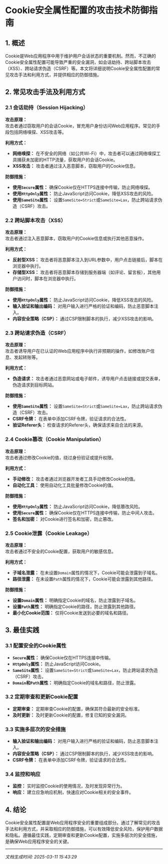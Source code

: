 # Cookie安全属性配置的攻击技术防御指南

## 1. 概述

Cookie是Web应用程序中用于维护用户会话状态的重要机制。然而，不正确的Cookie安全属性配置可能导致严重的安全漏洞，如会话劫持、跨站脚本攻击（XSS）、跨站请求伪造（CSRF）等。本文将详细说明Cookie安全属性配置的常见攻击手法和利用方式，并提供相应的防御措施。

## 2. 常见攻击手法及利用方式

### 2.1 会话劫持（Session Hijacking）

**攻击原理：**  
攻击者通过窃取用户的会话Cookie，冒充用户身份访问Web应用程序。常见的手段包括网络嗅探、XSS攻击等。

**利用方式：**  
- **网络嗅探：** 在不安全的网络（如公共Wi-Fi）中，攻击者可以通过网络嗅探工具捕获未加密的HTTP流量，获取用户的会话Cookie。
- **XSS攻击：** 攻击者通过注入恶意脚本，窃取用户的Cookie信息。

**防御措施：**  
- **使用`Secure`属性：** 确保Cookie仅在HTTPS连接中传输，防止网络嗅探。
- **使用`HttpOnly`属性：** 防止JavaScript访问Cookie，降低XSS攻击的风险。
- **使用`SameSite`属性：** 设置`SameSite=Strict`或`SameSite=Lax`，防止跨站请求伪造（CSRF）攻击。

### 2.2 跨站脚本攻击（XSS）

**攻击原理：**  
攻击者通过注入恶意脚本，窃取用户的Cookie信息或执行其他恶意操作。

**利用方式：**  
- **反射型XSS：** 攻击者将恶意脚本注入到URL参数中，用户点击链接后，脚本在浏览器中执行。
- **存储型XSS：** 攻击者将恶意脚本存储到服务器端（如评论、留言板），其他用户访问时，脚本在浏览器中执行。

**防御措施：**  
- **使用`HttpOnly`属性：** 防止JavaScript访问Cookie，降低XSS攻击的风险。
- **输入验证和输出编码：** 对用户输入进行严格的验证和编码，防止恶意脚本注入。
- **内容安全策略（CSP）：** 通过CSP限制脚本的执行，减少XSS攻击的影响。

### 2.3 跨站请求伪造（CSRF）

**攻击原理：**  
攻击者诱导用户在已认证的Web应用程序中执行非预期的操作，如修改账户信息、发起转账等。

**利用方式：**  
- **伪造请求：** 攻击者通过恶意网站或电子邮件，诱导用户点击链接或提交表单，伪造请求到目标网站。

**防御措施：**  
- **使用`SameSite`属性：** 设置`SameSite=Strict`或`SameSite=Lax`，防止跨站请求伪造（CSRF）攻击。
- **CSRF令牌：** 在表单中添加CSRF令牌，验证请求的合法性。
- **验证Referer头：** 检查请求的Referer头，确保请求来自合法的来源。

### 2.4 Cookie篡改（Cookie Manipulation）

**攻击原理：**  
攻击者通过修改Cookie的值，绕过身份验证或提升权限。

**利用方式：**  
- **手动修改：** 攻击者通过浏览器开发者工具手动修改Cookie的值。
- **自动化工具：** 使用自动化工具批量修改Cookie的值。

**防御措施：**  
- **使用`HttpOnly`属性：** 防止JavaScript访问Cookie，降低篡改风险。
- **使用`Secure`属性：** 确保Cookie仅在HTTPS连接中传输，防止中间人攻击。
- **签名和加密：** 对Cookie进行签名和加密，防止篡改。

### 2.5 Cookie泄露（Cookie Leakage）

**攻击原理：**  
攻击者通过不安全的Cookie配置，获取用户的敏感信息。

**利用方式：**  
- **子域名泄露：** 在未设置`Domain`属性的情况下，Cookie可能会泄露到子域名。
- **路径泄露：** 在未设置`Path`属性的情况下，Cookie可能会泄露到其他路径。

**防御措施：**  
- **设置`Domain`属性：** 明确指定Cookie的域名，防止泄露到子域名。
- **设置`Path`属性：** 明确指定Cookie的路径，防止泄露到其他路径。
- **最小化Cookie范围：** 仅将Cookie发送到必要的域名和路径。

## 3. 最佳实践

### 3.1 配置安全的Cookie属性

- **`Secure`属性：** 确保Cookie仅在HTTPS连接中传输。
- **`HttpOnly`属性：** 防止JavaScript访问Cookie。
- **`SameSite`属性：** 设置`SameSite=Strict`或`SameSite=Lax`，防止跨站请求伪造（CSRF）攻击。
- **`Domain`和`Path`属性：** 明确指定Cookie的域名和路径，防止泄露。

### 3.2 定期审查和更新Cookie配置

- **定期审查：** 定期审查Cookie的配置，确保其符合最新的安全标准。
- **及时更新：** 及时更新Cookie的配置，修复已知的安全漏洞。

### 3.3 实施多层次的安全措施

- **输入验证和输出编码：** 对用户输入进行严格的验证和编码，防止恶意脚本注入。
- **内容安全策略（CSP）：** 通过CSP限制脚本的执行，减少XSS攻击的影响。
- **CSRF令牌：** 在表单中添加CSRF令牌，验证请求的合法性。

### 3.4 监控和响应

- **监控：** 实时监控Cookie的使用情况，及时发现异常行为。
- **响应：** 建立应急响应机制，快速应对Cookie相关的安全事件。

## 4. 结论

Cookie安全属性配置是Web应用程序安全的重要组成部分。通过了解常见的攻击手法和利用方式，并采取相应的防御措施，可以有效降低安全风险，保护用户数据和隐私。遵循最佳实践，定期审查和更新Cookie配置，实施多层次的安全措施，是确保Web应用程序安全的关键。

---

*文档生成时间: 2025-03-11 15:43:29*
